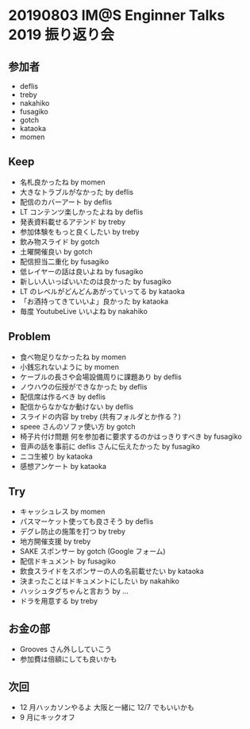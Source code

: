 # 20190803 IM@S Enginner Talks 2019 振り返り会

## 参加者

- deflis
- treby
- nakahiko
- fusagiko
- gotch
- kataoka
- momen

## Keep

- 名札良かったね by momen
- 大きなトラブルがなかった by deflis
- 配信のカバーアート by deflis
- LT コンテンツ楽しかったよね by deflis
- 発表資料載せるアテンド by treby
- 参加体験をもっと良くしたい by treby
- 飲み物スライド by gotch
- 土曜開催良い by gotch
- 配信担当二重化 by fusagiko
- 低レイヤーの話は良いよね by fusagiko
- 新しい人いっぱいいたのは良かった by fusagiko
- LT のレベルがどんどんあがっていってる by kataoka
- 「お酒持ってきていいよ」良かった by kataoka
- 毎度 YoutubeLive いいよね by nakahiko

## Problem

- 食べ物足りなかったね by momen
- 小銭忘れないように by momen
- ケーブルの長さや会場設備周りに課題あり by deflis
- ノウハウの伝授ができなかった by deflis
- 配信席は作るべき by deflis
- 配信からなかなか動けない by deflis
- スライドの内容 by treby (共有フォルダとか作る？)
- speee さんのソファ使い方 by gotch
- 椅子片付け問題 何を参加者に要求するのかはっきりすべき by fusagiko
- 音声の話を事前に deflis さんに伝えたかった by fusagiko
- ニコ生被り by kataoka
- 感想アンケート by kataoka

## Try

- キャッシュレス by momen
- パスマーケット使っても良さそう by deflis
- デグレ防止の施策を打つ by treby
- 地方開催支援 by treby
- SAKE スポンサー by gotch (Google フォーム)
- 配信ドキュメント by fusagiko
- 飲食スライドをスポンサーの人の名前載せたい by kataoka
- 決まったことはドキュメントにしたい by nakahiko
- ハッシュタグちゃんと言おう by …
- ドラを用意する by treby

## お金の部

- Grooves さん外ししていこう
- 参加費は倍額にしても良いかも

## 次回

- 12 月ハッカソンやるよ 大阪と一緒に 12/7 でもいいかも
- 9 月にキックオフ
